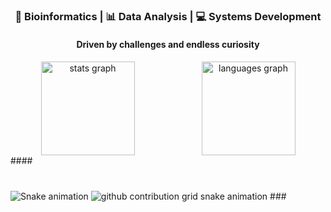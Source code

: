 <h3 align="center">
  🧬 Bioinformatics | 📊 Data Analysis | 💻 Systems Development
</h3>

<h4 align="center">
  Driven by challenges and endless curiosity
</h4>


####
<div align="center" style="display: flex; flex-wrap: wrap; justify-content: center; gap: 10px;">
  <img src="https://github-readme-stats.vercel.app/api?username=alessandragr&hide_title=false&hide_rank=false&show_icons=true&include_all_commits=true&count_private=true&disable_animations=false&theme=transparent&locale=en&hide_border=false" height="150" alt="stats graph" style="flex: 1 1 45%; max-width: 100%;" />
  <img src="https://github-readme-stats.vercel.app/api/top-langs?username=alessandragr&locale=en&hide_title=false&layout=compact&card_width=320&langs_count=5&theme=transparent&hide_border=false" height="150" alt="languages graph" style="flex: 1 1 45%; max-width: 100%;" />
</div>
####

###

<br clear="both">

<img src="https://raw.githubusercontent.com/alessandragr/alessandragr/output/snake.svg" alt="Snake animation" />

<picture>
  <source media="(prefers-color-scheme: dark)" srcset="https://raw.githubusercontent.com/Alessandragr/alessandragr/output/github-contribution-grid-snake-dark.svg">
  <source media="(prefers-color-scheme: light)" srcset="https://raw.githubusercontent.com/alessandragr/platane/output/github-contribution-grid-snake.svg">
  <img alt="github contribution grid snake animation" src="https://raw.githubusercontent.com/alessandragr/platane/output/github-contribution-grid-snake.svg">
</picture>
###
